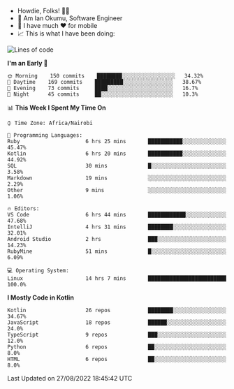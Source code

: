 
* Howdie, Folks! 👋🤓
* 🤪 Am Ian Okumu, Software Engineer
* 📱 I have much ❤️ for mobile
* 📈 This is what I have been doing:
  
<!-- <a href="https://otsembo.github.io/OtsemboPortfolio/" style="margin-right:.5%; margin-top=.5%;">
  <img align="center" src="https://github-readme-stats.vercel.app/api/top-langs/?username=otsembo&layout=compact" />
</a> -->

<!--START_SECTION:waka-->
![Lines of code](https://img.shields.io/badge/From%20Hello%20World%20I%27ve%20Written-697%20Thousand%20lines%20of%20code-blue)

**I'm an Early 🐤** 

```text
🌞 Morning    150 commits    ████████░░░░░░░░░░░░░░░░░   34.32% 
🌆 Daytime    169 commits    █████████░░░░░░░░░░░░░░░░   38.67% 
🌃 Evening    73 commits     ████░░░░░░░░░░░░░░░░░░░░░   16.7% 
🌙 Night      45 commits     ██░░░░░░░░░░░░░░░░░░░░░░░   10.3%

```


📊 **This Week I Spent My Time On** 

```text
⌚︎ Time Zone: Africa/Nairobi

💬 Programming Languages: 
Ruby                     6 hrs 25 mins       ███████████░░░░░░░░░░░░░░   45.47% 
Kotlin                   6 hrs 20 mins       ███████████░░░░░░░░░░░░░░   44.92% 
SQL                      30 mins             █░░░░░░░░░░░░░░░░░░░░░░░░   3.58% 
Markdown                 19 mins             ░░░░░░░░░░░░░░░░░░░░░░░░░   2.29% 
Other                    9 mins              ░░░░░░░░░░░░░░░░░░░░░░░░░   1.06%

🔥 Editors: 
VS Code                  6 hrs 44 mins       ████████████░░░░░░░░░░░░░   47.68% 
IntelliJ                 4 hrs 31 mins       ████████░░░░░░░░░░░░░░░░░   32.01% 
Android Studio           2 hrs               ███░░░░░░░░░░░░░░░░░░░░░░   14.23% 
RubyMine                 51 mins             █░░░░░░░░░░░░░░░░░░░░░░░░   6.09%

💻 Operating System: 
Linux                    14 hrs 7 mins       █████████████████████████   100.0%

```

**I Mostly Code in Kotlin** 

```text
Kotlin                   26 repos            ████████░░░░░░░░░░░░░░░░░   34.67% 
JavaScript               18 repos            ██████░░░░░░░░░░░░░░░░░░░   24.0% 
TypeScript               9 repos             ███░░░░░░░░░░░░░░░░░░░░░░   12.0% 
Python                   6 repos             ██░░░░░░░░░░░░░░░░░░░░░░░   8.0% 
HTML                     6 repos             ██░░░░░░░░░░░░░░░░░░░░░░░   8.0%

```



 Last Updated on 27/08/2022 18:45:42 UTC
<!--END_SECTION:waka-->

<br />
<br />
<br />
<br />
<br />
  
  </div>
<!---
otsembo/otsembo is a ✨ special ✨ repository because its `README.md` (this file) appears on your GitHub profile.
You can click the Preview link to take a look at your changes.
--->
